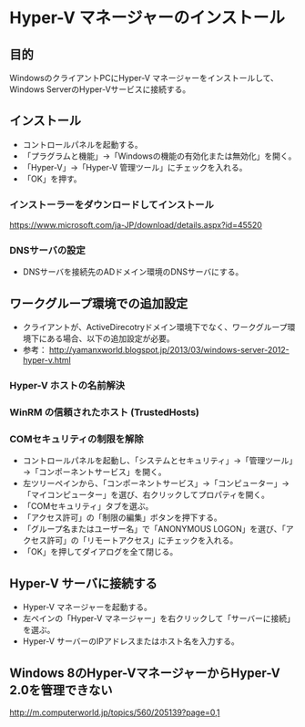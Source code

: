 ﻿# Hyper-V マネージャーのインストール

## 目的
WindowsのクライアントPCにHyper-V マネージャーをインストールして、Windows ServerのHyper-Vサービスに接続する。

## インストール

- コントロールパネルを起動する。
- 「プラグラムと機能」→「Windowsの機能の有効化または無効化」を開く。
- 「Hyper-V」→「Hyper-V 管理ツール」にチェックを入れる。
- 「OK」を押す。

### インストーラーをダウンロードしてインストール
https://www.microsoft.com/ja-JP/download/details.aspx?id=45520

### DNSサーバの設定

- DNSサーバを接続先のADドメイン環境のDNSサーバにする。

## ワークグループ環境での追加設定

- クライアントが、ActiveDirecotryドメイン環境下でなく、ワークグループ環境下にある場合、以下の追加設定が必要。
- 参考： http://yamanxworld.blogspot.jp/2013/03/windows-server-2012-hyper-v.html

### Hyper-V ホストの名前解決

### WinRM の信頼されたホスト (TrustedHosts)

### COMセキュリティの制限を解除

- コントロールパネルを起動し、「システムとセキュリティ」→「管理ツール」→「コンポーネントサービス」を開く。
- 左ツリーペインから、「コンポーネントサービス」→「コンピューター」→「マイコンピューター」を選び、右クリックしてプロパティを開く。
- 「COMセキュリティ」タブを選ぶ。
- 「アクセス許可」の「制限の編集」ボタンを押下する。
- 「グループ名またはユーザー名」で「ANONYMOUS LOGON」を選び、「アクセス許可」の「リモートアクセス」にチェックを入れる。
- 「OK」を押してダイアログを全て閉じる。

## Hyper-V サーバに接続する

- Hyper-V マネージャーを起動する。
- 左ペインの「Hyper-V マネージャー」を右クリックして「サーバーに接続」を選ぶ。
- Hyper-V サーバーのIPアドレスまたはホスト名を入力する。

## Windows 8のHyper-VマネージャーからHyper-V 2.0を管理できない
http://m.computerworld.jp/topics/560/205139?page=0,1
